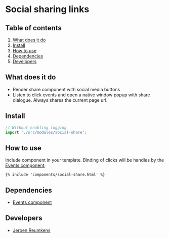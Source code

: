 
# Social sharing links

## Table of contents
1. [What does it do](#what-does-it-do)
2. [Install](#install)
3. [How to use](#how-to-use)
4. [Dependencies](#dependencies)
5. [Developers](#developers)


## What does it do
* Render share component with social media buttons
* Listen to click events and open a native window popup with share dialogue. Always shares the current page url.

## Install
```javascript
// Without enabling logging
import './src/modules/social-share';
```

## How to use
Include component in your template. Binding of clicks will be handles by the [Events component](/utilities/events/);
```htmlmixed
{% include 'components/social-share.html' %}
```

## Dependencies
* [Events component](/utilities/events/)

## Developers
* [Jeroen Reumkens](mailto:jeroen.reumkens@tamtam.nl)
